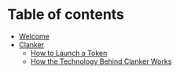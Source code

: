 # Table of contents

* [Welcome](README.md)
* [Clanker](clanker/README.md)
  * [How to Launch a Token](clanker/how-to-launch-a-token.md)
  * [How the Technology Behind Clanker Works](clanker/how-the-technology-behind-clanker-works.md)
